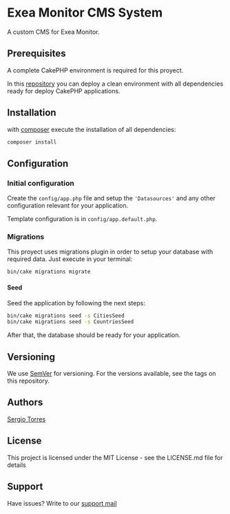 # Exea Monitor CMS System

A custom CMS for Exea Monitor.

## Prerequisites

A complete CakePHP environment is required for this proyect.

In this [repository](https://github.com/sdtorresl/vagrant-cakephp/) you can deploy a clean environment with all dependencies ready for deploy CakePHP applications.

## Installation

with [composer](https://getcomposer.org/doc/00-intro.md) execute the installation of all dependencies:

```bash
composer install
```

## Configuration

### Initial configuration

Create the `config/app.php` file and setup the `'Datasources'` and any other configuration relevant for your application.

Template configuration is in `config/app.default.php`.

### Migrations

This proyect uses migrations plugin in order to setup your database with required data. Just execute in your terminal:

```bash
bin/cake migrations migrate
```

#### Seed

Seed the application by following the next steps:

```bash
bin/cake migrations seed -s CitiesSeed
bin/cake migrations seed -s CountriesSeed
```

After that, the database should be ready for your application.

## Versioning

We use [SemVer](https://semver.org/) for versioning. For the versions available, see the tags on this repository.

## Authors

[Sergio Torres](sdtorresl@innovaciones.co)

## License

This project is licensed under the MIT License - see the LICENSE.md file for details

## Support

Have issues? Write to our [support mail](mailto:soporte@innovaciones.co)